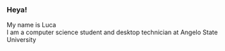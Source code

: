 ### Heya!

My name is Luca  
I am a computer science student and desktop technician at Angelo State University
